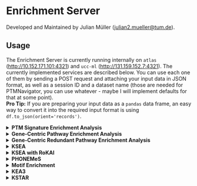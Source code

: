 # Enrichment Server

Developed and Maintained by Julian Müller (julian2.mueller@tum.de).

## Usage

The Enrichment Server is currently running internally on `atlas` (http://10.152.171.101:4321)
and `ucc-ml` (http://131.159.152.7:4321).
The currently implemented services are described below. You can use each one of them by sending a POST request
and attaching your input data in JSON format, as well as a session ID and a dataset name
(those are needed for PTMNavigator, you can use whatever - maybe I will implement defaults for that at some point).  
<b>Pro Tip:</b> If you are preparing your input data as a `pandas` data frame, an easy way to convert it into the
required input format
is using
`df.to_json(orient='records')`.

<details>  
<summary> <b>PTM Signature Enrichment Analysis</b>
</summary>

<i>Description</i>

PTM-Centric Enrichment Analysis using the PTM Signature Database (PTMSigDB).
Basically a GSEA that is Single-Site-Centric (ssc).

<i>Endpoint</i>

`/ssgsea/ssc`

<i>Reference</i>

Code: https://github.com/broadinstitute/ssGSEA2.0  
Publication: https://www.mcponline.org/article/S1535-9476(20)31860-0/fulltext

<i>Input</i>

1. `.../ssc/flanking`: A list of PTM sites surrounded by their +-7 flanking sequence, and their expression in each
   experiment.
   E.g.:

```
 [...,
 {
  "id":"ALLQLDGTPRVCRAA-p",
  "Experiment01": 15.7046003342,
  "Experiment02": 12.9784002304
 },
 ...]
```

2. `.../ssc/uniprot`: Alternatively, encode the sites as a list of Uniprot identifiers and site positions:
   E.g.:

```
 [...,
 {
  "id":"Q96MK2;T832-p",
  "Experiment01":15.7046003342,
  "Experiment02":12.9784002304
 },
 ...]
```

<i>Example Command</i>

`curl -X POST -F file=@fixtures/ptm-sea/input/input_flanking.json
-F session_id=ABCDEF12345
-F dataset_name=ptm-sea http://10.152.171.101:4321/ssgsea/ssc/flanking
-o output_ptmsea_flanking.json`

`curl -X POST -F file=@fixtures/ptm-sea/input/input_uniprot.json
-F session_id=ABCDEF12345
-F dataset_name=ptm-sea http://10.152.171.101:4321/ssgsea/ssc/uniprot
-o output_ptmsea_uniprot.json`
</details>  



<details>  
<summary> <b>Gene-Centric Pathway Enrichment Analysis</b>
</summary>

<i>Description</i>  
Basically a GSEA against a database of pathway signatures.
We use the same algorithm as for PTM-SEA (ssGSEA),
but with the MSigDB database instead of PTMSigDB (https://www.gsea-msigdb.org/gsea/msigdb/human/collections.jsp).
This means when using this endpoint on a PTM datasets, the site-specific information cannot be used (data has to be
collapsed to gene level).  
We use the KEGG and Wikipathways signatures only
(running against the entire MSigDB would take a long time and is strongly discouraged by the creators).

<i>Endpoint</i>

`/ssgsea/gc`

<i>Reference</i>

Code: https://github.com/broadinstitute/ssGSEA2.0  
Publication: https://www.mcponline.org/article/S1535-9476(20)31860-0/fulltext

<i>Input</i>

A list of gene symbols, and their expression in each experiment.

E.g.:

```
 [...,
 {
  "id":"PSEN1",
  "Experiment01":10.0033998489,
  "Experiment02":14.6499004364
 },
 ...]
```

<i>Example Command</i>

`curl -X POST -F file=@fixtures/ssgsea/input/input.json
-F session_id=ABCDEF12345
-F dataset_name=genecentric http://10.152.171.101:4321/ssgsea/gc
-o output_gc.json`
</details>


<details>  
<summary> <b>Gene-Centric Redundant Pathway Enrichment Analysis</b>
</summary>

<i>Description</i>  
The only difference to gene-centric enrichment is that genes are repeatedly counted for each regulated site in the data.
It was shown in Krug et al. 2019 that while not performing as good as PTM-level enrichment,
this works better than only counting each gene with regulated sites once, regardless of the number of regulated sites.
Since gene-centric signatures are more comprehensive than site-centric signatures (e.g., they cover all human
WikiPathways and KEGG pathways),
it poses a good compromise between the two approaches.

<i>Endpoint</i>

`/ssgsea/gcr`

<i>Reference</i>

Code: https://github.com/broadinstitute/ssGSEA2.0  
Publication: https://www.mcponline.org/article/S1535-9476(20)31860-0/fulltext

<i>Input</i>

Identical to Non-Redundant Gene-Centric PEA.  
E.g.:

```
 [...,
 {
  "id":"PSEN1",
  "Experiment01":10.0033998489,
  "Experiment02":14.6499004364
 },
 ...]
```

<i>Example Command</i>

`curl -X POST -F file=@fixtures/ssgsea/input/input.json
-F session_id=ABCDEF12345
-F dataset_name=genecentricredundant http://10.152.171.101:4321/ssgsea/gcr
-o output_gcr.json`
</details>

<details>  
<summary> <b>KSEA</b>
</summary>

<i>Description</i>  
KSEA uses phosphoproteomics data (usually fold changes) and prior knowledge on kinase-substrate relationships to infer
kinase activities.
There are multiple implementations for KSEA, we use the one from the `kinact` package,
which compares the mean fold change among the set of substrates of a kinase to an expected value.
The implementation is based on a publication by Casado et al. (see below).
The prior knowledge we use are the most recent kinase-substrate relationships from PhosphoSitePlus, retrieved using
Omnipath on 2024-02-11. If you're interested, you can find the code to update the database
in `db/scripts/update_ksea_es_db.py`.

<i>Endpoint</i>

`/ksea`

<i>Reference</i>

Code:  https://github.com/saezlab/kinact  
Publication:  https://www.science.org/doi/10.1126/scisignal.2003573

<i>Input</i>

E.g.:
A list of phosphosites, encoded in the format `<Uniprot_Acc>_<Res><Position>`, and their expression in each experiment.

```
 [...,
 {
  "Site":"O75822_S11",
  "Experiment_1":0.0,
  "Experiment_2":-0.002266224,
  "Experiment_3":0.0
 },
 ...]
```

<i>Example Command</i>

`curl -X POST -F file=@fixtures/ksea/input/input.json
-F session_id=ABCDEF12345
-F dataset_name=ksea http://10.152.171.101:4321/ksea
-o output_ksea.json`

</details>


<details>  
<summary> <b>KSEA with RoKAI</b>
</summary>

<i>Description</i>  
This endpoint uses `RoKAI` to refine the phosphorylation profiles before using `kinact` to perform KSEA.
`RoKAI` has been shown to produce more robust results when combined with any kinase activity inference method (see the
publication by Yılmaz et al. below).
We use all 5 components of RoKAI's functional/structural neighbourhood network as information source (see Fig. 3 in the
publication).

<i>Endpoint</i>

`/ksea/rokai`

<i>Reference</i>

Code: https://github.com/serhan-yilmaz/RokaiApp  
Publication: https://www.nature.com/articles/s41467-021-21211-6

<i>Input</i>

Identical to KSEA.  
E.g.:

```
 [...,
 {
  "Site":"O75822_S11",
  "Experiment_1":0.0,
  "Experiment_2":-0.002266224,
  "Experiment_3":0.0
 },
 ...]
```

<i>Example Command</i>

`curl -X POST -F file=@fixtures/ksea/input/input.json
-F session_id=ABCDEF12345
-F dataset_name=ksea_rokai http://10.152.171.101:4321/ksea/rokai
-o output_ksea_rokai.json`

</details>



<details>
<summary> <b>PHONEMeS</b>
</summary>

<i>Description</i>

`PHONEMeS` uses a prior knowledge network of PPIs and Kinase-Substrate Relationships to reconstruct
a signaling network from a phosphoproteomics dataset and a set of perturbation targets.
The current version is a wrapper around the causal reasoning tool `CARNIVAL`.
Essentially it works by trimming away parts of the prior knowledge network until the resulting subnetwork
optimally explains the observed data.    
This endpoint first runs PHONEMeS on the input data and uses Cytoscape to set 2-D coordinates for the protein nodes.  
The _yFiles_ plugin (https://www.yworks.com/products/yfiles-layout-algorithms-for-cytoscape) is utilized to arrange the
graph in a hierarchic layout. The result is converted into JSON format and sent back to the User.
Note that the phosphosite nodes are trimmed away from the PHONEMeS result, only protein
nodes are returned.

<i>Endpoint</i>

`/phonemes`

<i>Reference</i>

Code: https://github.com/saezlab/PHONEMeS  
Publication: https://pubs.acs.org/doi/full/10.1021/acs.jproteome.0c00958

<i>Input</i>

A list of targets, split by experiment and regulation direction, as well as a list of sites,
encoded in the format `<Uniprot_Acc>_<Res><Position>`, together with the expression of each site in each experiment.

E.g.:

```
{
  "targets": {
    "Experiment01": {
      "up": [
        "RICTOR"
      ],
      "down": [
        "EGFR",
        "MAPKAPK2"
      ]
    },
    "Experiment02": {
      "up": [
        "AHNAK",
        "MTOR"
      ],
      "down": [
        "AKT1S1"
      ]
    }
  },
    "sites":  [...,
       {
        "Site":"O75822_S11",
        "Experiment_1":0.0,
        "Experiment_2":-0.002266224,
        "Experiment_3":0.0
       },
 ...]
 }
```

<i>Example Command</i>

`curl -X POST -F file=@fixtures/phonemes/input/input.json
-F session_id=ABCDEF12345
-F dataset_name=phonemes http://10.152.171.101:4321/phonemes
-o output_phonemes.json`

</details>


<details>  
<summary> <b>Motif Enrichment</b>
</summary>

<i>Description</i>

Performs a Kinase Motif Enrichment by making use of the Kinase Library (Johnson et al., Nature 2023).  
Position-specific scoring matrices are used to score the motif of each kinase against a phosphoproteomics dataset.  
The endpoint returns the enrichment values for every scored kinase motif.

<i>Endpoint</i>

`/motif_enrichment`

<i>Reference</i>

Code: https://kinase-library.phosphosite.org  
Publication: https://www.nature.com/articles/s41586-022-05575-3

<i>Input</i>

A list of modified sequences, the Uniprot accession number(s) of the proteins they reside on,
and for each experiment whether the peptide was up- or down-regulated.
E.g.:

```
 [...,
  {
    "Modified sequence": "RDS(ph)ASYR",
    "Proteins": "A0A1X7SBZ2;A0A5H1ZRQ2;Q92841;Q92841-1;Q92841-2;Q92841-3",
    "Experiment01": "down",
    "Experiment02": "up"
  },
 ...]
```

<i>Example Command</i>

`curl -X POST -F file=@fixtures/motif_enrichment/input/input.json
-F session_id=ABCDEF12345
-F dataset_name=motif_enrichment http://10.152.171.101:4321/motif_enrichment
-o output_motif_enrichment.json`

</details>


<details>  
<summary> <b>KEA3</b>
</summary>

<i>Description</i>

Performs Kinase Enrichment Analysis 3 (KEA3) enrichment.
KEA3 infers upstream kinases whose putative substrates are overrepresented
in a user-inputted list of proteins or differentially phosphorylated proteins.  
The endpoint calls the API of KEA3 and returns the `MeanRank` and `TopRank` tables of the query result.

<i>Endpoint</i>

`/kea3`

<i>Reference</i>

Code: https://maayanlab.cloud/kea3/templates/api.jsp  
Publication: https://academic.oup.com/nar/article/49/W1/W304/6279841

<i>Input</i>

A list of proteins for each experiment.
E.g.:

```
{
  "Experiment01": [
    "FOXM1",
    "SMAD9"
  ],
    "Experiment02": [
    "ZNF264",
    "TMPO",
    "ISL2"
  ]
```

<i>Example Command</i>

`curl -X POST -F file=@fixtures/kea3/input/input.json
-F session_id=ABCDEF12345
-F dataset_name=kea3 http://10.152.171.101:4321/kea3
-o output_kea3.json`

</details>

<details>  
<summary> <b>KSTAR</b>
</summary>

<i>Description</i>

Performs Kinase Activity Prediction using the KSTAR algorithm.  
Since KSTAR can only test for activity changes in one direction at a time, we only score down-regulations.  
As a threshold for retaining phosphorylation sites, we use a fixed value of 0, i.e., we retain all negative values.
Thus, the user needs to make sure to filter out non-significant regulations before using the endpoint.  
For reasons of performance, this endpoint only performs the hypergeometric tests for calculating enrichment scores
and p-values. The subsequent random analysis and Mann-Whitney-U test steps are omitted since they require significantly
more processing power and time.
<i>Endpoint</i>

`/kstar`

<i>Reference</i>

Code: https://www.nature.com/articles/s41467-022-32017-5  
Publication: https://github.com/NaegleLab/KSTAR

<i>Input</i>

A list of modified sequences, the Uniprot accession number(s) of the proteins they reside on,
and for each experiment the expression value of the peptide.
E.g.:

```
 [...,
 {
  "Modified sequence":"RS(ph)VGSDE",
  "Proteins":"C9JBX5;E9PAL7;P43307;P43307-2",
  "Experiment01":-1.2895137775,
  "Experiment02":-2.2462854621
 },
 ...]
```

<i>Example Command</i>

`curl -X POST -F file=@fixtures/kstar/input/input.json
-F session_id=ABCDEF12345
-F dataset_name=kstar http://10.152.171.101:4321/kstar
-o output_kstar.json`

</details>
